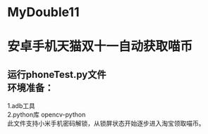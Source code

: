 # MyDouble11
安卓手机天猫双十一自动获取喵币
===========
运行phoneTest.py文件<br>
环境准备：<br>
--------
  1.adb工具<br>
  2.python库 opencv-python <br>
此文件支持小米手机密码解锁，从锁屏状态开始逐步进入淘宝领取喵币。<br>
